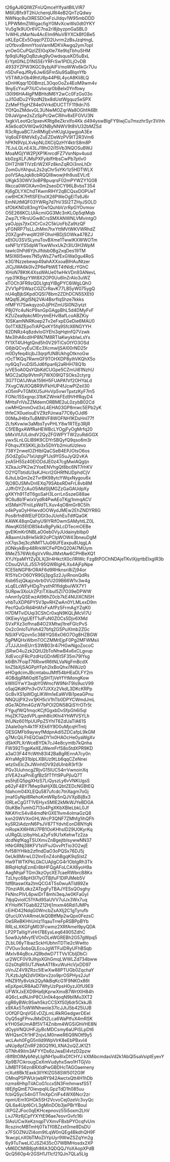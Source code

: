t26gAJ6QIWZFnUQmceYIfyaitBILVIR7
M6IUBfx9T2hUcherqURI4eB2QnTzQdwy
NWNqc8uOlRESDOeFziJIdqv1W95mbDDD
LPPWMmZIWigacfigY0MvXcwWs0dt0YKY
Vu5g1k9UOr6VC7na2rI8jbyzpnGaSBL0
1vWHLzMarNu4AcEIm9NuVBYXCkBfGBe5
oKLEpCEx5OqqcPZD2Uvrm2zBsJzqHngL
izOfbvxBmmYtosVamMDKVAwgq2ym7opI
ynOeGCuPQzIZEIGqXle7Xe9lqTbhuSHM
fp9qllJNgOqBzukg9yOwdsqusKD5uBxL
ErYptGfkLD1NS5ErYRFrSw1PIDLjOvDB
4933YZPW3KGC9ybjAIFVmoWWx6kGr7Uu
n5DvFeqJfRy6Jw6iSFm5lu9SaBlqnYfb
V5TiMUr0b49htU6p44P6L4ycA8Kli8LQ
sDnHKqqr1D0BmzL3OqoOoZx4EoM9wm4v
9nyEcYxuP7iUCvlvcqr0bBelx0Ynfbwy
i30l96HA4IgPMBHtdM6Y2wCc0FzGs03o
uJl1GdDu2Y9zdN2bx8dUstWgquz5eSPX
ZzMeFf5gHZ84e0VrkdDUCTTF119dn7i5
YOfQoZMdxvGL3UNwMOZqrWa8OGhfA6Bt
D9JaVgne2sZzSpPcQwCRihv8xEFGVU3N
1xgkVLeotQc1pxevKRtg8eZkrxlfo4Kk
d494yswBlgFY9iwjCu7mxzhrSyr3Vihh
A5k6cdOVWQw92NByNNWV9t8VU32bMZSd
R3cRguaBC7JnRMIgEvhKUgUgwgjoA3Ee
Vq6oEF6NtVkEyZuEZDeWzPV9IT2R3Vm6
hPKN9VpLXvkpNL0XCijQzHY4ktrS8m8P
7EJuLQLnE43LJ19hO2i15Vb3NQOSuBWJ
MoaMGjYW2PjXP1KnrcdFZ7VsnNpv4usd
kb0zgXLFJMsPXFyiblfHbsCwPb7ptlv0
DHT2hWTIVzErW2XFz8knZqROi3nnLhDr
ZomGuYAhpuL2s2qChr5sYKr1z5HDTWLX
poIVSAqJqk8cbRQQI8wowjHh9usEVLrE
UKgk530WV3oBPBpuqrsF02mPYWZY1G08
Rkcca0WOXAvn0m2seoDCY96LBvbsT354
Kj6gDLYXChdTKwmRIHY2qBCQsxDOPUeT
cw6HCK7HflSFEhxlX26PWeOgEITs6J6r
EmNUtMQF03YWRg7d7hV3Sl2TZHyJSOLD
sfObKN0z83ngYGw1QuhbVzrRpGYOvmov
O5E266KCLUIAcmiGG3Mc3nKLOp5qtMqb
Zwp7LYRrsUGw8CrsSMXANWNLVMvintgO
yaOJpjs7jtxCtCrCo2C5kUoFbZa9tzQF
yFGNRP71sLLJhMm7hxYttMVtWKVWRhdZ
20XZgnPrwqW2IIFOhxHBDjSOWka47BZJ
eEtOU3SVSLynuTovBXme1TwwIKXWWOTm
sxNF1zYS5dpWTkwWlvxUkZt3lU3H3WpM
tawlc0hPd6YjhJlfdsb0Bg2xqDes19TM
MSIX6I5wex7N5yWsZ7wfExGWa0gu4RoS
e3G1Nzzebewp49ahAXXxoaBlHAuNtzer
JICjJWA6k0IvZP6ePbWET4tNldLrYGhC
XHoN78KtK4XssWAUe01wHkVDn93ANevL
ryp31KBqzYWt8X2OP0Uu6lnZrAlo3uWZ
eTOCh3FR9zQDLIgtqYlBgPYC6iWgLQhO
ZVV1pPSWazCGZCrRavK77LB5yW075ygQ
nU4qBjbSKpdOQSI78bm2ZDhDCN5SXEt0
MQqfEJKglSNj2VAi4BsrfIqShze7kkks
nfMFYl7Swkqyzo0JjPHZmUSI0N2iytzt
P8jOYc4uNcP9snGpGAgpBhL5d4DMyFvF
KZUZea9pkcM0rytmEHvI8afLcoABZKiy
10SKamNNRKoep2Tv2eFxpEGeDie6MAU0
0o1TX8ZEpoTrAPQxKY5fq9SfcX6NGYYH
62DNRz4q8zdvIoGYEhi3qHqtnfQ7Vzwk
Me3IhA6cdlHP8N7M8RTIaKwykblwLsYx
fY1XT4fJHgtQnd5h0V29TiCsOtYO3OSd
G6jbQCvyEuCIEc3XcmwIjSAI00rND25r
m0Dyfeq4lcjbJ3qrpfUN8UkhgOtknoGw
rOcT1KQq7RwmGF9TOHXDP8yihVKQhX5o
ny6QqTvuDSI5Jd6fipar6j2aRHH78Q1b
jvVE5oA0QsYQbKdCUGpe5CZmUi61NzhU
MGC2aDIp9VtmPj7WX09lQTSOks2ctyrg
3G7TOA1JWuk159tH5FUAPA1Vf2OHYaLd
7XvgCWJIOQ8R9VFkHUP4fJcwPlZeil30
xO5mPvTGMXU5uHvVp5vwrTpxtzKyF7m5
FONc15Sxgrqc31bKZWmkFEd9VHfRqyD4
MHtsFrIVsZZMdemORBME2uL0zybB02Cd
cwMHQmmOvd3xL4EHA03GP8mwc5EPb2yK
thfeCX0uelouEVZ9zPJnwa77C6yOJdl6
00MaJH6txTuBM8VF8WOFNH1KDsHnl77f
2LfsKvwiw3aMbsTyvPHLY8w1RTEp3RjR
C5fEBgxAWfRaHEWBcLYOgjFyOgMrfq20
bMxVtUULdndV2QyZFGWPYTW2zuRdiGGX
ywx5LnLGLIB9K9CDYrSBQyfQ9qso6m3r
F0hqvJfXSKKLjb3x5DhYb2miutUzIevo
738Y2nwelOZHIbIQaCSeB4EPJOtsO6os
j5OdZgGu71xUqtgP1Js9YG5uJyQl2vKA
zxA5H55z40ElODdJE0z47cgMwlAQgIjn
XZkaJcPK2w2YoeENVhgQt8bc6NT7rhKV
O2YQTbtidU3sKJHcrl2GHRfNUDphdCjV
6JtuLbQm2e2TvrBK98ytcYWqxNygou6x
9jO8DJSMvDnIEXq79SAbsRDeFrL8vb8M
JJffrDYZcAu05iMdSljMGZzGaGAUdpXy
gXKYh91TdT6goSaH3LorrLnSszeG88ae
9C6u8b1FwixVydR4PwAEoTKgj1nmqACV
xISMaH7FniiLpWdTLXuv4qO8mGr8C5Ih
o4kPyaOyHHwvdOOWydJMEw2EhZNDYR6G
Pos8rfn8WEIzFDDI3oJUohEuTdtfQaGK
KAWK48qnQahyU9IYRifOwmSAMyhtLZ0L
iNwqKG5EtDB5k4xBgPyIkLcDTecmOEBe
gvElKmKr0NBLaO0eb0VyJUdainybIbp0
ABaxmUs8He5k9l2oPClpWOW43bneuDgM
nX7qs3ej3czNMT1Ju06UFEaxpu8UqgLA
jIONkykBrp48RrkWCFePDhQ20Al7MUym
6MeZ576Wc6gVxVRoJIMxtAw6CPHBeXQ1
XYJYpaMYfZyDLXj3lr4HkctX0ci1RIWc
Fzg8tPOChNDAjeTKvlXjqrtbEIxgIR3b
CDsuQVULJ5S7r95QWBIgHLXs4AjFpNpe
fCE5bNGP8rORAF6d9RHknsri8iZj94or
R15YsCrO6OYR9Gj3pgSz2JyiRnonQdRs
6sb65zjQkajzvbrb0VU209B66W1v3w4g
xLqELcWFyHDg7rysthR1fIdgbuiWX7Y1
5URpw3XoUrZPziTXibul5Zl7O39eDPWW
nAnm1yQSEwzAt96hZ0cb7kE4NUIXCNSH
vhbTuXDP6PY5V3pvRHZwAn0YLMLexD9m
PecfQuGrRd4HAfxFxAfPz5FrmAgYZqK0
H7DMTviDUqi3CShCr0xqN9KQLjMcVI7U
0KEieyVjgUEfT1uIFuN0ZOCs5Djv6XMd
SVxPXz3ofhnaB4O2XMtwj1treFGlcPvS
Ox2c0nIoTuYoh427bfq2GSPuXImb2ZGc
NSiXFVQzvn5c388YQS6xO6O7Og8HZBGW
5gPMQHxWbmTOCZMMrEjpF0Pg2MFWMsii
JTJJJUmEUrrS3WB03r4i7HGwNgoZocoC
jSRwO4u2zk2QtU2bToNhwB4x6xCLgvup
XdEvccjFRcPzdHzGDnMEt5F35m79lYsg
k6iBh7FoipT76RxwtR6tNLVaNgFmBcdX
IinZ5bXjSAGPpYFph2IxBoQhxi1NWJz0
eHOgdcimJBcmtabuJMtf54bHEaDLFY2m
4OBdjgRMi0qI6TgSHTjVeYfYtMongKow
kWlIGYwY3xqbY0WmcfW9NnT9ls9ucV99
o5ajQKdKPn3vOV7JXXz2VkdL3DKcKRPp
GcBvXS1pWDgLIKWm1eEaWVBi1peaGPnu
NNQUjPX2vx1jKH5cV1hTb0DPYCWmdJmL
dGe7ADfm4GzW7bPOI2DN58QiSYrOTr5t
FYgujfWQ1mqcKCjfGgxbDvSfpGh6i5ql
HvjZK7QzdVPLqmh8IcIKhi4YhWfVSYLh
lh1JNz601fpUUPpZ5YhIT6ZdUaTlA61S
2AaIe0qrh4k11FXEk6Y9D0uMjcqHTmlj
GESGMFb9aywyfMdpnAdi5ZDCafpL9kGM
g7McQiLFhEQOakDY1n0HAOcHe0yaWgXv
dSkKPLXrWceBYDk7cJ4e8cymtb7kQnha
FW392TrgpKeXEJWemFrfS8o5tdXPR9KD
a3aO3F44YcWth83l42BaBgREnnA7cy0n
AYraMg931bIpLXBIUz9tLb6qqCZeNnei
wtz0xElcZkJWinhtDV92dUInbR3rfl3r
PGv3UuhncgZRjvG15IUC54rrVwnoinXq
zlVEA2xaPniEgfBzSfT1Yt9PuPjluQ7T
es5hjEQ5pgXHzS7LiQyszLy6vVNKUgsS
p62yF4BY7Mwp9aHjXBLQbtZEDcNGBtEQ
fdahcm04XLEQu587ufcdc7tnXagm7oGj
jmafGyNpl8RehoKmWRp5nQJVXpBijBx3
l0RLeCgG1T1VEHyxSMIE2kMkWJYeBDGA
0luKBe7umhG713o4PgXKbXBleLbkL0Jf
NKAYrcS4vi84mdNrGXE1Ivm4olmaGzQ8
kxn20WVXnGHLWrcP3QNF7ZMhfg1ihQFh
kySR2iAdznN6PsJV87TYdvhEonD8NYqN
mRopkXl6HWJ7PB1OoKHhsID29U0KyrKq
uURgQLizibyHsLa2yFs9U1xKehwTz2za
dcdNqfKqgTSUXmvZnBgejtbIsywwNN37
HNrGRNj38KFV1sVFvJGvvPtTio3O2wjE
fvf58lYHlkb2zflndDaO3oPQSx76DJ5j
0eUk8MirwLD2lnrEnZ4ohBgqK9qSlstZ
Hw9TWTKPkLGkCUAjIgCG4r1ObIgRh3Tk
8lRqHqfqEzmEr8bHFQgAFoLCAX6yoH9a
AagNhjaFTGm3kzOycXE7caeRWbrcB8Kx
TzLhyc68pH3I7lyOTBjfuF1DIPJMeb5V
fdfBtaswIXa2lmQCG4T5s0wuATId89Ze
70nziA9LdkzZATpgFyTBAJYESsQOsghy
FkNncPlVL6pwiDrT8mhi3eqJw0KFaGyI
7djqQviolC51YAd9SaUVV7uIJx3Wx7uq
KYHolfKTGab82Z12Hj1mxm46Rdi1JMPs
cEiHD42NdqG0WncbZsAXIj2C1gTyrufb
QfucUXVrARmeUkQ0BtfMp2wQpx0FezsC
OeSReBKHhUnlz11qauTrreFpRSBPpBYb
RRLsLXKGFgM03Fcwmz2XRfAmeI9pyQDA
LP2PTaIIigYvHrI7BEyxLeq64905ZdhC
5ow9JyMvyfEVOnDLeWGREBh2G57gWpq5
ZLbL06yTlbazSckHUbhnTDTle2cWwtto
I7VOuv3obsQLEcoJgWTFulDRyUFhBSqb
iMxIv84qBcxJQ9bdwD7TTVs1CbljDbCi
ur2WCF0V9JIhjoXGhGmqLWWLZd734bww
G2sOtqRI5UTJNeAATf8xuWuHcVjxDD97
oVnJZ4V9ZRzc5lEwXw88PTUGb0ZqchaY
7LKzbJgN2dV0Kbrv2zo9prOSPHys2Juf
HNZ91fy8vIzk2QyNkBqKcG1F9NKOx86t
eEpXpeUR8AaD7WtyUzPpsH0yzJ0fU9E9
UFWXJxEXD9Ha6jKprwXmxB7WrtXlH84h
4Q6cLxdNJnP8CUn0k4qoqN9bllMu3XT2
cgR6yBWc9Swh5kzCCSXfS0j6dr5CkkJB
x9XAx5ToWWNhwole37lcJJtJ5b425UJB
UOfQFQrqVGEvDZjLmLiRkRGedgwrDEel
OyQ5sgFPnvJMxDt2Lca6WaPtfuX4mRSK
kYH0SeUmABf5VT4Znibm4WGSiGhVHE8N
dOypVNQUHFJjyBcMDCsmy6aUPiSLpDt6
WHQsnCfr1HF2njvLM0nweR6Q9NOtf9y5
wcLAvh0FgG5nIld9WpVlrK8eEbPBxvI4
uNUp8pfZnlRF28GQ1fKLXNA2oQZJK1Z1
GTNh49ilm3AFYYDs6zJwaEl4vtzD2pzw
r8lfBtOlMybNtyLIglNH1pu8IxDfCHYJ
kXMibcmdasVd2k1AbQl5saVsiptEyevY
Xp9B7CikrougCeXmVudyhxSwo1HTGjVo
IJMBTF56zn8RXldPwGBDHcTAGOaemeny
rcXut8Bk1Eaxk3IIYKlZG58SW5012G9f
OMnqP5PWUrjwbRY942AwctxQtt4H1hDb
nzms6HhpTilACoG1ccxSN3FmhmwsfS5T
t8EjfgQmE7OievpqIiLGpzTdD1h085uu
fcbiQSyc54nGTTmXpCnIFs4WX6Ncr2zr
npmUEm1GHGk5SH2VcvoCej0zeVc3vyQc
QIL6a4Upt6CrL3gMinDOb3jePBrYBoul
iXPGZJFoc0qEKHcepnovz55i5oxm2LhV
LxJ7Rz6jCpfYXYtE96ae7esvrGvfc16i
5lAsUCwXeKznqpTVXmvFBxbPYOcqfvUm
RcszincMBTmHj0TkTf0BZzxt0me8DsDU
x7FSOZNUZl4om9tLqW0nQEg4BkdhQH9F
1kwcpLnX0bTMoZliYpUyr9WwZSZqYm2g
6y9TuTweLICJSZl435cO7WBMHosdx2XP
vM6DCMIB8jqfr86A3QDQQJYoXAopXPdB
QcQ56Op4r2GSH1J11cf21QJn7QLa5Llg
